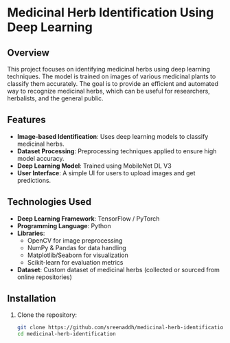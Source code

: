 # Medicinal Herb Identification Using Deep Learning

## Overview

This project focuses on identifying medicinal herbs using deep learning techniques. The model is trained on images of various medicinal plants to classify them accurately. The goal is to provide an efficient and automated way to recognize medicinal herbs, which can be useful for researchers, herbalists, and the general public.

## Features

- **Image-based Identification**: Uses deep learning models to classify medicinal herbs.
- **Dataset Processing**: Preprocessing techniques applied to ensure high model accuracy.
- **Deep Learning Model**: Trained using MobileNet DL V3
- **User Interface**: A simple UI for users to upload images and get predictions.

## Technologies Used

- **Deep Learning Framework**: TensorFlow / PyTorch
- **Programming Language**: Python
- **Libraries**:
  - OpenCV for image preprocessing
  - NumPy & Pandas for data handling
  - Matplotlib/Seaborn for visualization
  - Scikit-learn for evaluation metrics
- **Dataset**: Custom dataset of medicinal herbs (collected or sourced from online repositories)

## Installation

1. Clone the repository:
   ```bash
   git clone https://github.com/sreenaddh/medicinal-herb-identification.git
   cd medicinal-herb-identification
